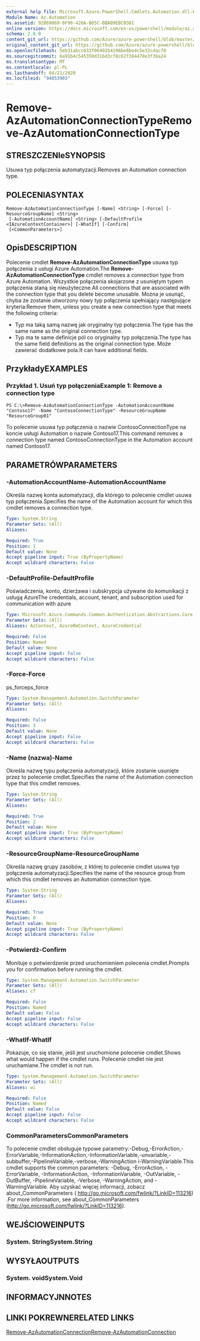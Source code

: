 ```yaml
---
external help file: Microsoft.Azure.PowerShell.Cmdlets.Automation.dll-Help.xml
Module Name: Az.Automation
ms.assetid: 92B69069-0F98-428A-B05C-BBA09EBC0381
online version: https://docs.microsoft.com/en-us/powershell/module/az.automation/remove-azautomationconnectiontype
schema: 2.0.0
content_git_url: https://github.com/Azure/azure-powershell/blob/master/src/Automation/Automation/help/Remove-AzAutomationConnectionType.md
original_content_git_url: https://github.com/Azure/azure-powershell/blob/master/src/Automation/Automation/help/Remove-AzAutomationConnectionType.md
ms.openlocfilehash: 5eb31abcc632f06402b4196be8be4c5e32cdacf0
ms.sourcegitcommit: 6a91b4c545350d316d3cf8c62f384478e3f3ba24
ms.translationtype: MT
ms.contentlocale: pl-PL
ms.lasthandoff: 04/21/2020
ms.locfileid: "94053903"
---
```

# <span data-ttu-id="dfd2b-101">Remove-AzAutomationConnectionType</span><span class="sxs-lookup"><span data-stu-id="dfd2b-101">Remove-AzAutomationConnectionType</span></span>

## <span data-ttu-id="dfd2b-102">STRESZCZENIe</span><span class="sxs-lookup"><span data-stu-id="dfd2b-102">SYNOPSIS</span></span>
<span data-ttu-id="dfd2b-103">Usuwa typ połączenia automatyzacji.</span><span class="sxs-lookup"><span data-stu-id="dfd2b-103">Removes an Automation connection type.</span></span>

## <span data-ttu-id="dfd2b-104">POLECENIA</span><span class="sxs-lookup"><span data-stu-id="dfd2b-104">SYNTAX</span></span>

```
Remove-AzAutomationConnectionType [-Name] <String> [-Force] [-ResourceGroupName] <String>
 [-AutomationAccountName] <String> [-DefaultProfile <IAzureContextContainer>] [-WhatIf] [-Confirm]
 [<CommonParameters>]
```

## <span data-ttu-id="dfd2b-105">Opis</span><span class="sxs-lookup"><span data-stu-id="dfd2b-105">DESCRIPTION</span></span>
<span data-ttu-id="dfd2b-106">Polecenie cmdlet **Remove-AzAutomationConnectionType** usuwa typ połączenia z usługi Azure Automation.</span><span class="sxs-lookup"><span data-stu-id="dfd2b-106">The **Remove-AzAutomationConnectionType** cmdlet removes a connection type from Azure Automation.</span></span>
<span data-ttu-id="dfd2b-107">Wszystkie połączenia skojarzone z usuniętym typem połączenia staną się nieużyteczne.</span><span class="sxs-lookup"><span data-stu-id="dfd2b-107">All connections that are associated with the connection type that you delete become unusable.</span></span>
<span data-ttu-id="dfd2b-108">Można je usunąć, chyba że zostanie utworzony nowy typ połączenia spełniający następujące kryteria:</span><span class="sxs-lookup"><span data-stu-id="dfd2b-108">Remove them, unless you create a new connection type that meets the following criteria:</span></span> 
- <span data-ttu-id="dfd2b-109">Typ ma taką samą nazwę jak oryginalny typ połączenia.</span><span class="sxs-lookup"><span data-stu-id="dfd2b-109">The type has the same name as the original connection type.</span></span> 
- <span data-ttu-id="dfd2b-110">Typ ma te same definicje pól co oryginalny typ połączenia.</span><span class="sxs-lookup"><span data-stu-id="dfd2b-110">The type has the same field definitions as the original connection type.</span></span>
<span data-ttu-id="dfd2b-111">Może zawierać dodatkowe pola.</span><span class="sxs-lookup"><span data-stu-id="dfd2b-111">It can have additional fields.</span></span>

## <span data-ttu-id="dfd2b-112">Przykłady</span><span class="sxs-lookup"><span data-stu-id="dfd2b-112">EXAMPLES</span></span>

### <span data-ttu-id="dfd2b-113">Przykład 1. Usuń typ połączenia</span><span class="sxs-lookup"><span data-stu-id="dfd2b-113">Example 1: Remove a connection type</span></span>
```
PS C:\>Remove-AzAutomationConnectionType -AutomationAccountName "Contoso17" -Name "ContosoConnectionType" -ResourceGroupName "ResourceGroup01"
```

<span data-ttu-id="dfd2b-114">To polecenie usuwa typ połączenia o nazwie ContosoConnectionType na koncie usługi Automation o nazwie Contoso17.</span><span class="sxs-lookup"><span data-stu-id="dfd2b-114">This command removes a connection type named ContosoConnectionType in the Automation account named Contoso17.</span></span>

## <span data-ttu-id="dfd2b-115">PARAMETRÓW</span><span class="sxs-lookup"><span data-stu-id="dfd2b-115">PARAMETERS</span></span>

### <span data-ttu-id="dfd2b-116">-AutomationAccountName</span><span class="sxs-lookup"><span data-stu-id="dfd2b-116">-AutomationAccountName</span></span>
<span data-ttu-id="dfd2b-117">Określa nazwę konta automatyzacji, dla którego to polecenie cmdlet usuwa typ połączenia.</span><span class="sxs-lookup"><span data-stu-id="dfd2b-117">Specifies the name of the Automation account for which this cmdlet removes a connection type.</span></span>

```yaml
Type: System.String
Parameter Sets: (All)
Aliases:

Required: True
Position: 1
Default value: None
Accept pipeline input: True (ByPropertyName)
Accept wildcard characters: False
```

### <span data-ttu-id="dfd2b-118">-DefaultProfile</span><span class="sxs-lookup"><span data-stu-id="dfd2b-118">-DefaultProfile</span></span>
<span data-ttu-id="dfd2b-119">Poświadczenia, konto, dzierżawa i subskrypcja używane do komunikacji z usługą Azure</span><span class="sxs-lookup"><span data-stu-id="dfd2b-119">The credentials, account, tenant, and subscription used for communication with azure</span></span>

```yaml
Type: Microsoft.Azure.Commands.Common.Authentication.Abstractions.Core.IAzureContextContainer
Parameter Sets: (All)
Aliases: AzContext, AzureRmContext, AzureCredential

Required: False
Position: Named
Default value: None
Accept pipeline input: False
Accept wildcard characters: False
```

### <span data-ttu-id="dfd2b-120">-Force</span><span class="sxs-lookup"><span data-stu-id="dfd2b-120">-Force</span></span>
<span data-ttu-id="dfd2b-121">ps_force</span><span class="sxs-lookup"><span data-stu-id="dfd2b-121">ps_force</span></span>

```yaml
Type: System.Management.Automation.SwitchParameter
Parameter Sets: (All)
Aliases:

Required: False
Position: 3
Default value: None
Accept pipeline input: False
Accept wildcard characters: False
```

### <span data-ttu-id="dfd2b-122">-Name (nazwa)</span><span class="sxs-lookup"><span data-stu-id="dfd2b-122">-Name</span></span>
<span data-ttu-id="dfd2b-123">Określa nazwę typu połączenia automatyzacji, które zostanie usunięte przez to polecenie cmdlet.</span><span class="sxs-lookup"><span data-stu-id="dfd2b-123">Specifies the name of the Automation connection type that this cmdlet removes.</span></span>

```yaml
Type: System.String
Parameter Sets: (All)
Aliases:

Required: True
Position: 2
Default value: None
Accept pipeline input: True (ByPropertyName)
Accept wildcard characters: False
```

### <span data-ttu-id="dfd2b-124">-ResourceGroupName</span><span class="sxs-lookup"><span data-stu-id="dfd2b-124">-ResourceGroupName</span></span>
<span data-ttu-id="dfd2b-125">Określa nazwę grupy zasobów, z której to polecenie cmdlet usuwa typ połączenia automatyzacji.</span><span class="sxs-lookup"><span data-stu-id="dfd2b-125">Specifies the name of the resource group from which this cmdlet removes an Automation connection type.</span></span>

```yaml
Type: System.String
Parameter Sets: (All)
Aliases:

Required: True
Position: 0
Default value: None
Accept pipeline input: True (ByPropertyName)
Accept wildcard characters: False
```

### <span data-ttu-id="dfd2b-126">-Potwierdź</span><span class="sxs-lookup"><span data-stu-id="dfd2b-126">-Confirm</span></span>
<span data-ttu-id="dfd2b-127">Monituje o potwierdzenie przed uruchomieniem polecenia cmdlet.</span><span class="sxs-lookup"><span data-stu-id="dfd2b-127">Prompts you for confirmation before running the cmdlet.</span></span>

```yaml
Type: System.Management.Automation.SwitchParameter
Parameter Sets: (All)
Aliases: cf

Required: False
Position: Named
Default value: False
Accept pipeline input: False
Accept wildcard characters: False
```

### <span data-ttu-id="dfd2b-128">-WhatIf</span><span class="sxs-lookup"><span data-stu-id="dfd2b-128">-WhatIf</span></span>
<span data-ttu-id="dfd2b-129">Pokazuje, co się stanie, jeśli jest uruchomione polecenie cmdlet.</span><span class="sxs-lookup"><span data-stu-id="dfd2b-129">Shows what would happen if the cmdlet runs.</span></span>
<span data-ttu-id="dfd2b-130">Polecenie cmdlet nie jest uruchamiane.</span><span class="sxs-lookup"><span data-stu-id="dfd2b-130">The cmdlet is not run.</span></span>

```yaml
Type: System.Management.Automation.SwitchParameter
Parameter Sets: (All)
Aliases: wi

Required: False
Position: Named
Default value: False
Accept pipeline input: False
Accept wildcard characters: False
```

### <span data-ttu-id="dfd2b-131">CommonParameters</span><span class="sxs-lookup"><span data-stu-id="dfd2b-131">CommonParameters</span></span>
<span data-ttu-id="dfd2b-132">To polecenie cmdlet obsługuje typowe parametry:-Debug,-ErrorAction,-ErrorVariable,-InformationAction,-InformationVariable,-unvariable,-subbuffer,-PipelineVariable,-verbose,-WarningAction i-WarningVariable.</span><span class="sxs-lookup"><span data-stu-id="dfd2b-132">This cmdlet supports the common parameters: -Debug, -ErrorAction, -ErrorVariable, -InformationAction, -InformationVariable, -OutVariable, -OutBuffer, -PipelineVariable, -Verbose, -WarningAction, and -WarningVariable.</span></span> <span data-ttu-id="dfd2b-133">Aby uzyskać więcej informacji, zobacz about_CommonParameters ( http://go.microsoft.com/fwlink/?LinkID=113216) .</span><span class="sxs-lookup"><span data-stu-id="dfd2b-133">For more information, see about_CommonParameters (http://go.microsoft.com/fwlink/?LinkID=113216).</span></span>

## <span data-ttu-id="dfd2b-134">WEJŚCIOWE</span><span class="sxs-lookup"><span data-stu-id="dfd2b-134">INPUTS</span></span>

### <span data-ttu-id="dfd2b-135">System. String</span><span class="sxs-lookup"><span data-stu-id="dfd2b-135">System.String</span></span>

## <span data-ttu-id="dfd2b-136">WYSYŁA</span><span class="sxs-lookup"><span data-stu-id="dfd2b-136">OUTPUTS</span></span>

### <span data-ttu-id="dfd2b-137">System. void</span><span class="sxs-lookup"><span data-stu-id="dfd2b-137">System.Void</span></span>

## <span data-ttu-id="dfd2b-138">INFORMACYJN</span><span class="sxs-lookup"><span data-stu-id="dfd2b-138">NOTES</span></span>

## <span data-ttu-id="dfd2b-139">LINKI POKREWNE</span><span class="sxs-lookup"><span data-stu-id="dfd2b-139">RELATED LINKS</span></span>

[<span data-ttu-id="dfd2b-140">Remove-AzAutomationConnection</span><span class="sxs-lookup"><span data-stu-id="dfd2b-140">Remove-AzAutomationConnection</span></span>](./Remove-AzAutomationConnection.md)


